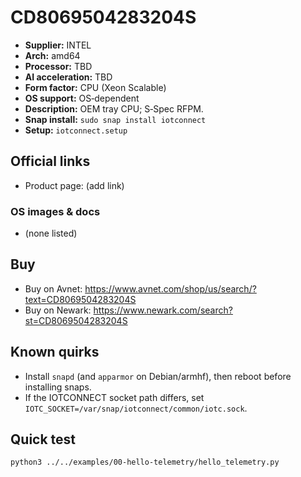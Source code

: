 # CD8069504283204S

- **Supplier:** INTEL
- **Arch:** amd64
- **Processor:** TBD
- **AI acceleration:** TBD
- **Form factor:** CPU (Xeon Scalable)
- **OS support:** OS‑dependent
- **Description:** OEM tray CPU; S‑Spec RFPM.
- **Snap install:** `sudo snap install iotconnect`
- **Setup:** `iotconnect.setup`

## Official links
- Product page: (add link)

### OS images & docs
- (none listed)

## Buy
- Buy on Avnet: https://www.avnet.com/shop/us/search/?text=CD8069504283204S
- Buy on Newark: https://www.newark.com/search?st=CD8069504283204S

## Known quirks
- Install `snapd` (and `apparmor` on Debian/armhf), then reboot before installing snaps.
- If the IOTCONNECT socket path differs, set `IOTC_SOCKET=/var/snap/iotconnect/common/iotc.sock`.

## Quick test
```bash
python3 ../../examples/00-hello-telemetry/hello_telemetry.py
```
